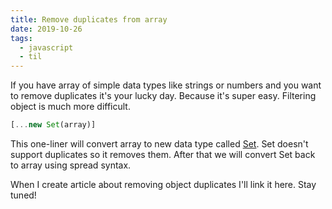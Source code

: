 ```yaml
---
title: Remove duplicates from array
date: 2019-10-26
tags:
  - javascript
  - til
---
```


If you have array of simple data types like strings or numbers and you want to remove duplicates it's your lucky day. Because it's super easy. Filtering object is much more difficult.

```js
[...new Set(array)]
```

This one-liner will convert array to new data type called [Set](https://developer.mozilla.org/en-US/docs/Web/JavaScript/Reference/Global_Objects/Set). Set doesn't support duplicates so it removes them. After that we will convert Set back to array using spread syntax.

When I create article about removing object duplicates I'll link it here. Stay tuned!
